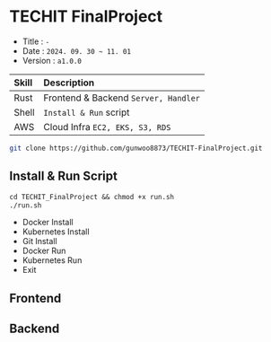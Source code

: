 # TECHIT FinalProject
* Title   : `-`  
* Date    : `2024. 09. 30 ~ 11. 01`
* Version : `a1.0.0`

| Skill | Description                          |
|:------|:-------------------------------------|
| Rust  | Frontend & Backend `Server, Handler` |
| Shell | `Install & Run` script               |
| AWS   | Cloud Infra `EC2, EKS, S3, RDS`      |

```bash
git clone https://github.com/gunwoo8873/TECHIT-FinalProject.git
```

Install & Run Script
---
```markdown
cd TECHIT_FinalProject && chmod +x run.sh
./run.sh
```
* Docker Install
* Kubernetes Install
* Git Install
* Docker Run
* Kubernetes Run
* Exit

Frontend
---

Backend
---